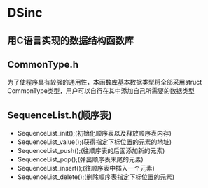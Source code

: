 # DSinc
## 用C语言实现的数据结构函数库
## CommonType.h
为了使程序具有较强的通用性，本函数库基本数据类型将全部采用struct CommonType类型，用户可以自行在其中添加自己所需要的数据类型
## SequenceList.h(顺序表)
* SequenceList_init();(初始化顺序表以及释放顺序表内存)
* SequenceList_value();(获得指定下标位置的元素的地址)
* SequenceList_push();(往顺序表的后面添加新的元素)
* SequenceList_pop();(弹出顺序表末尾的元素)
* SequenceList_insert();(往顺序表中插入一个元素)
* SequenceList_delete();(删除顺序表指定下标位置的元素)

